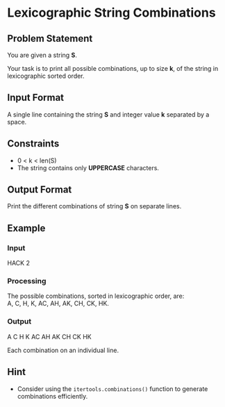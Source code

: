 # Lexicographic String Combinations

## Problem Statement  
You are given a string **S**.  

Your task is to print all possible combinations, up to size **k**, of the string in lexicographic sorted order.

## Input Format  
A single line containing the string **S** and integer value **k** separated by a space.

## Constraints  
- 0 < k < len(S)   
- The string contains only **UPPERCASE** characters.

## Output Format  
Print the different combinations of string **S** on separate lines.

## Example  

### Input  
HACK 2

### Processing  
The possible combinations, sorted in lexicographic order, are:  
A, C, H, K, AC, AH, AK, CH, CK, HK.

### Output  
A
C
H
K
AC
AH
AK
CH
CK
HK

Each combination on an individual line.

## Hint  
- Consider using the `itertools.combinations()` function to generate combinations efficiently.
